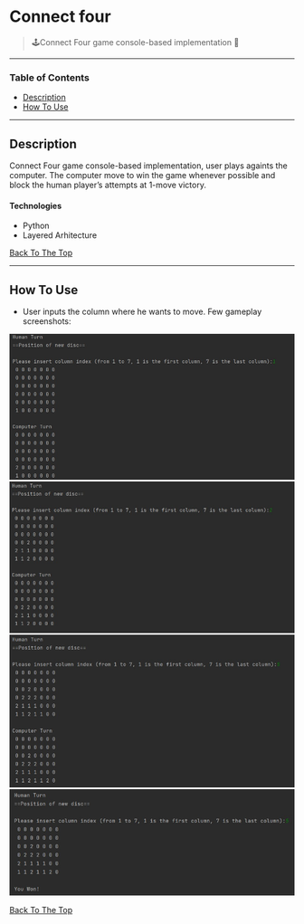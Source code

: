 # Connect four

> 🕹️Connect Four game console-based implementation 🎲
---

### Table of Contents

- [Description](#description)
- [How To Use](#how-to-use)
---

## Description
Connect Four game console-based implementation, user plays againts the computer. The computer move to win the game whenever possible and block the human player’s attempts at 1-move victory.

#### Technologies

- Python
- Layered Arhitecture

[Back To The Top](#connect-four)

---

## How To Use

- User inputs the column where he wants to move. Few gameplay screenshots:  

<img src="images/g1.jpg">
<img src="images/g2.jpg">
<img src="images/g3.jpg">
<img src="images/g4.jpg">


[Back To The Top](#connect-four)

